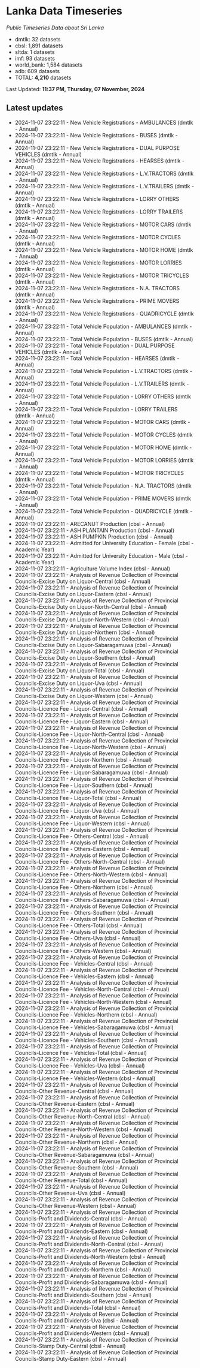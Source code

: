 # Lanka Data Timeseries
*Public Timeseries Data about Sri Lanka*

* dmtlk: 32 datasets
* cbsl: 1,891 datasets
* sltda: 1 datasets
* imf: 93 datasets
* world_bank: 1,584 datasets
* adb: 609 datasets
* TOTAL: **4,210** datasets

Last Updated: **11:37 PM, Thursday, 07 November, 2024**

## Latest updates

* 2024-11-07 23:22:11 - New Vehicle Registrations - AMBULANCES (dmtlk - Annual)
* 2024-11-07 23:22:11 - New Vehicle Registrations - BUSES (dmtlk - Annual)
* 2024-11-07 23:22:11 - New Vehicle Registrations - DUAL PURPOSE VEHICLES (dmtlk - Annual)
* 2024-11-07 23:22:11 - New Vehicle Registrations - HEARSES (dmtlk - Annual)
* 2024-11-07 23:22:11 - New Vehicle Registrations - L.V.TRACTORS (dmtlk - Annual)
* 2024-11-07 23:22:11 - New Vehicle Registrations - L.V.TRAILERS (dmtlk - Annual)
* 2024-11-07 23:22:11 - New Vehicle Registrations - LORRY OTHERS (dmtlk - Annual)
* 2024-11-07 23:22:11 - New Vehicle Registrations - LORRY TRAILERS (dmtlk - Annual)
* 2024-11-07 23:22:11 - New Vehicle Registrations - MOTOR CARS (dmtlk - Annual)
* 2024-11-07 23:22:11 - New Vehicle Registrations - MOTOR CYCLES (dmtlk - Annual)
* 2024-11-07 23:22:11 - New Vehicle Registrations - MOTOR HOME (dmtlk - Annual)
* 2024-11-07 23:22:11 - New Vehicle Registrations - MOTOR LORRIES (dmtlk - Annual)
* 2024-11-07 23:22:11 - New Vehicle Registrations - MOTOR TRICYCLES (dmtlk - Annual)
* 2024-11-07 23:22:11 - New Vehicle Registrations - N.A. TRACTORS (dmtlk - Annual)
* 2024-11-07 23:22:11 - New Vehicle Registrations - PRIME MOVERS (dmtlk - Annual)
* 2024-11-07 23:22:11 - New Vehicle Registrations - QUADRICYCLE (dmtlk - Annual)
* 2024-11-07 23:22:11 - Total Vehicle Population - AMBULANCES (dmtlk - Annual)
* 2024-11-07 23:22:11 - Total Vehicle Population - BUSES (dmtlk - Annual)
* 2024-11-07 23:22:11 - Total Vehicle Population - DUAL PURPOSE VEHICLES (dmtlk - Annual)
* 2024-11-07 23:22:11 - Total Vehicle Population - HEARSES (dmtlk - Annual)
* 2024-11-07 23:22:11 - Total Vehicle Population - L.V.TRACTORS (dmtlk - Annual)
* 2024-11-07 23:22:11 - Total Vehicle Population - L.V.TRAILERS (dmtlk - Annual)
* 2024-11-07 23:22:11 - Total Vehicle Population - LORRY OTHERS (dmtlk - Annual)
* 2024-11-07 23:22:11 - Total Vehicle Population - LORRY TRAILERS (dmtlk - Annual)
* 2024-11-07 23:22:11 - Total Vehicle Population - MOTOR CARS (dmtlk - Annual)
* 2024-11-07 23:22:11 - Total Vehicle Population - MOTOR CYCLES (dmtlk - Annual)
* 2024-11-07 23:22:11 - Total Vehicle Population - MOTOR HOME (dmtlk - Annual)
* 2024-11-07 23:22:11 - Total Vehicle Population - MOTOR LORRIES (dmtlk - Annual)
* 2024-11-07 23:22:11 - Total Vehicle Population - MOTOR TRICYCLES (dmtlk - Annual)
* 2024-11-07 23:22:11 - Total Vehicle Population - N.A. TRACTORS (dmtlk - Annual)
* 2024-11-07 23:22:11 - Total Vehicle Population - PRIME MOVERS (dmtlk - Annual)
* 2024-11-07 23:22:11 - Total Vehicle Population - QUADRICYCLE (dmtlk - Annual)
* 2024-11-07 23:22:11 - ARECANUT Production (cbsl - Annual)
* 2024-11-07 23:22:11 - ASH PLANTAIN Production (cbsl - Annual)
* 2024-11-07 23:22:11 - ASH PUMPKIN Production (cbsl - Annual)
* 2024-11-07 23:22:11 - Admitted for University Education - Female (cbsl - Academic Year)
* 2024-11-07 23:22:11 - Admitted for University Education - Male (cbsl - Academic Year)
* 2024-11-07 23:22:11 - Agriculture Volume Index (cbsl - Annual)
* 2024-11-07 23:22:11 - Analysis of Revenue Collection of Provincial Councils-Excise Duty on Liquor-Central (cbsl - Annual)
* 2024-11-07 23:22:11 - Analysis of Revenue Collection of Provincial Councils-Excise Duty on Liquor-Eastern (cbsl - Annual)
* 2024-11-07 23:22:11 - Analysis of Revenue Collection of Provincial Councils-Excise Duty on Liquor-North-Central (cbsl - Annual)
* 2024-11-07 23:22:11 - Analysis of Revenue Collection of Provincial Councils-Excise Duty on Liquor-North-Western (cbsl - Annual)
* 2024-11-07 23:22:11 - Analysis of Revenue Collection of Provincial Councils-Excise Duty on Liquor-Northern (cbsl - Annual)
* 2024-11-07 23:22:11 - Analysis of Revenue Collection of Provincial Councils-Excise Duty on Liquor-Sabaragamuwa (cbsl - Annual)
* 2024-11-07 23:22:11 - Analysis of Revenue Collection of Provincial Councils-Excise Duty on Liquor-Southern (cbsl - Annual)
* 2024-11-07 23:22:11 - Analysis of Revenue Collection of Provincial Councils-Excise Duty on Liquor-Total (cbsl - Annual)
* 2024-11-07 23:22:11 - Analysis of Revenue Collection of Provincial Councils-Excise Duty on Liquor-Uva (cbsl - Annual)
* 2024-11-07 23:22:11 - Analysis of Revenue Collection of Provincial Councils-Excise Duty on Liquor-Western (cbsl - Annual)
* 2024-11-07 23:22:11 - Analysis of Revenue Collection of Provincial Councils-Licence Fee - Liquor-Central (cbsl - Annual)
* 2024-11-07 23:22:11 - Analysis of Revenue Collection of Provincial Councils-Licence Fee - Liquor-Eastern (cbsl - Annual)
* 2024-11-07 23:22:11 - Analysis of Revenue Collection of Provincial Councils-Licence Fee - Liquor-North-Central (cbsl - Annual)
* 2024-11-07 23:22:11 - Analysis of Revenue Collection of Provincial Councils-Licence Fee - Liquor-North-Western (cbsl - Annual)
* 2024-11-07 23:22:11 - Analysis of Revenue Collection of Provincial Councils-Licence Fee - Liquor-Northern (cbsl - Annual)
* 2024-11-07 23:22:11 - Analysis of Revenue Collection of Provincial Councils-Licence Fee - Liquor-Sabaragamuwa (cbsl - Annual)
* 2024-11-07 23:22:11 - Analysis of Revenue Collection of Provincial Councils-Licence Fee - Liquor-Southern (cbsl - Annual)
* 2024-11-07 23:22:11 - Analysis of Revenue Collection of Provincial Councils-Licence Fee - Liquor-Total (cbsl - Annual)
* 2024-11-07 23:22:11 - Analysis of Revenue Collection of Provincial Councils-Licence Fee - Liquor-Uva (cbsl - Annual)
* 2024-11-07 23:22:11 - Analysis of Revenue Collection of Provincial Councils-Licence Fee - Liquor-Western (cbsl - Annual)
* 2024-11-07 23:22:11 - Analysis of Revenue Collection of Provincial Councils-Licence Fee - Others-Central (cbsl - Annual)
* 2024-11-07 23:22:11 - Analysis of Revenue Collection of Provincial Councils-Licence Fee - Others-Eastern (cbsl - Annual)
* 2024-11-07 23:22:11 - Analysis of Revenue Collection of Provincial Councils-Licence Fee - Others-North-Central (cbsl - Annual)
* 2024-11-07 23:22:11 - Analysis of Revenue Collection of Provincial Councils-Licence Fee - Others-North-Western (cbsl - Annual)
* 2024-11-07 23:22:11 - Analysis of Revenue Collection of Provincial Councils-Licence Fee - Others-Northern (cbsl - Annual)
* 2024-11-07 23:22:11 - Analysis of Revenue Collection of Provincial Councils-Licence Fee - Others-Sabaragamuwa (cbsl - Annual)
* 2024-11-07 23:22:11 - Analysis of Revenue Collection of Provincial Councils-Licence Fee - Others-Southern (cbsl - Annual)
* 2024-11-07 23:22:11 - Analysis of Revenue Collection of Provincial Councils-Licence Fee - Others-Total (cbsl - Annual)
* 2024-11-07 23:22:11 - Analysis of Revenue Collection of Provincial Councils-Licence Fee - Others-Uva (cbsl - Annual)
* 2024-11-07 23:22:11 - Analysis of Revenue Collection of Provincial Councils-Licence Fee - Others-Western (cbsl - Annual)
* 2024-11-07 23:22:11 - Analysis of Revenue Collection of Provincial Councils-Licence Fee - Vehicles-Central (cbsl - Annual)
* 2024-11-07 23:22:11 - Analysis of Revenue Collection of Provincial Councils-Licence Fee - Vehicles-Eastern (cbsl - Annual)
* 2024-11-07 23:22:11 - Analysis of Revenue Collection of Provincial Councils-Licence Fee - Vehicles-North-Central (cbsl - Annual)
* 2024-11-07 23:22:11 - Analysis of Revenue Collection of Provincial Councils-Licence Fee - Vehicles-North-Western (cbsl - Annual)
* 2024-11-07 23:22:11 - Analysis of Revenue Collection of Provincial Councils-Licence Fee - Vehicles-Northern (cbsl - Annual)
* 2024-11-07 23:22:11 - Analysis of Revenue Collection of Provincial Councils-Licence Fee - Vehicles-Sabaragamuwa (cbsl - Annual)
* 2024-11-07 23:22:11 - Analysis of Revenue Collection of Provincial Councils-Licence Fee - Vehicles-Southern (cbsl - Annual)
* 2024-11-07 23:22:11 - Analysis of Revenue Collection of Provincial Councils-Licence Fee - Vehicles-Total (cbsl - Annual)
* 2024-11-07 23:22:11 - Analysis of Revenue Collection of Provincial Councils-Licence Fee - Vehicles-Uva (cbsl - Annual)
* 2024-11-07 23:22:11 - Analysis of Revenue Collection of Provincial Councils-Licence Fee - Vehicles-Western (cbsl - Annual)
* 2024-11-07 23:22:11 - Analysis of Revenue Collection of Provincial Councils-Other Revenue-Central (cbsl - Annual)
* 2024-11-07 23:22:11 - Analysis of Revenue Collection of Provincial Councils-Other Revenue-Eastern (cbsl - Annual)
* 2024-11-07 23:22:11 - Analysis of Revenue Collection of Provincial Councils-Other Revenue-North-Central (cbsl - Annual)
* 2024-11-07 23:22:11 - Analysis of Revenue Collection of Provincial Councils-Other Revenue-North-Western (cbsl - Annual)
* 2024-11-07 23:22:11 - Analysis of Revenue Collection of Provincial Councils-Other Revenue-Northern (cbsl - Annual)
* 2024-11-07 23:22:11 - Analysis of Revenue Collection of Provincial Councils-Other Revenue-Sabaragamuwa (cbsl - Annual)
* 2024-11-07 23:22:11 - Analysis of Revenue Collection of Provincial Councils-Other Revenue-Southern (cbsl - Annual)
* 2024-11-07 23:22:11 - Analysis of Revenue Collection of Provincial Councils-Other Revenue-Total (cbsl - Annual)
* 2024-11-07 23:22:11 - Analysis of Revenue Collection of Provincial Councils-Other Revenue-Uva (cbsl - Annual)
* 2024-11-07 23:22:11 - Analysis of Revenue Collection of Provincial Councils-Other Revenue-Western (cbsl - Annual)
* 2024-11-07 23:22:11 - Analysis of Revenue Collection of Provincial Councils-Profit and Dividends-Central (cbsl - Annual)
* 2024-11-07 23:22:11 - Analysis of Revenue Collection of Provincial Councils-Profit and Dividends-Eastern (cbsl - Annual)
* 2024-11-07 23:22:11 - Analysis of Revenue Collection of Provincial Councils-Profit and Dividends-North-Central (cbsl - Annual)
* 2024-11-07 23:22:11 - Analysis of Revenue Collection of Provincial Councils-Profit and Dividends-North-Western (cbsl - Annual)
* 2024-11-07 23:22:11 - Analysis of Revenue Collection of Provincial Councils-Profit and Dividends-Northern (cbsl - Annual)
* 2024-11-07 23:22:11 - Analysis of Revenue Collection of Provincial Councils-Profit and Dividends-Sabaragamuwa (cbsl - Annual)
* 2024-11-07 23:22:11 - Analysis of Revenue Collection of Provincial Councils-Profit and Dividends-Southern (cbsl - Annual)
* 2024-11-07 23:22:11 - Analysis of Revenue Collection of Provincial Councils-Profit and Dividends-Total (cbsl - Annual)
* 2024-11-07 23:22:11 - Analysis of Revenue Collection of Provincial Councils-Profit and Dividends-Uva (cbsl - Annual)
* 2024-11-07 23:22:11 - Analysis of Revenue Collection of Provincial Councils-Profit and Dividends-Western (cbsl - Annual)
* 2024-11-07 23:22:11 - Analysis of Revenue Collection of Provincial Councils-Stamp Duty-Central (cbsl - Annual)
* 2024-11-07 23:22:11 - Analysis of Revenue Collection of Provincial Councils-Stamp Duty-Eastern (cbsl - Annual)